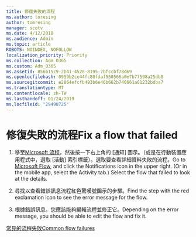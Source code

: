 ```yaml
---
title: 修復失敗的流程
ms.author: toresing
author: tomresing
manager: scotv
ms.date: 4/12/2018
ms.audience: Admin
ms.topic: article
ROBOTS: NOINDEX, NOFOLLOW
localization_priority: Priority
ms.collection: Adm_O365
ms.custom: Adm_O365
ms.assetid: 856b15c9-2b41-4528-8195-7bfccbf78d69
ms.openlocfilehash: 0959b2ce44fc80fdaf558566a0e7b77598a25db8
ms.sourcegitcommit: e2864efcfb493b6e46b662b746661a61232bdba7
ms.translationtype: MT
ms.contentlocale: zh-TW
ms.lasthandoff: 01/24/2019
ms.locfileid: "29498725"
---
```

# <a name="fix-a-flow-that-failed"></a><span data-ttu-id="95676-102">修復失敗的流程</span><span class="sxs-lookup"><span data-stu-id="95676-102">Fix a flow that failed</span></span>

1. <span data-ttu-id="95676-p101">移至[Microsoft 流程](https://flow.microsoft.com/)，然後按一下右上角的 [通知] 圖示。（或是在行動裝置應用程式中，選取 [活動] 索引標籤）。選取要查看詳細資料失敗的流程。</span><span class="sxs-lookup"><span data-stu-id="95676-p101">Go to [Microsoft Flow](https://flow.microsoft.com/), and click the Notifications icon in the upper right. (Or in the mobile app, select the Activity tab.) Select the flow that failed to look at the details.</span></span>
    
2. <span data-ttu-id="95676-105">尋找以查看錯誤訊息流程紅色驚嘆號圖示的步驟。</span><span class="sxs-lookup"><span data-stu-id="95676-105">Find the step with the red exclamation icon to see the error message for the flow.</span></span>
    
3. <span data-ttu-id="95676-106">根據錯誤訊息，您應該能夠編輯流程並修正它。</span><span class="sxs-lookup"><span data-stu-id="95676-106">Depending on the error message, you should be able to edit the flow and fix it.</span></span> 
    
[<span data-ttu-id="95676-107">常見的流程失敗</span><span class="sxs-lookup"><span data-stu-id="95676-107">Common flow failures</span></span>](https://go.microsoft.com/fwlink/?linkid=872110)
  

